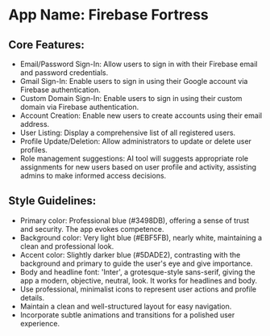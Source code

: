 # **App Name**: Firebase Fortress

## Core Features:

- Email/Password Sign-In: Allow users to sign in with their Firebase email and password credentials.
- Gmail Sign-In: Enable users to sign in using their Google account via Firebase authentication.
- Custom Domain Sign-In: Enable users to sign in using their custom domain via Firebase authentication.
- Account Creation: Enable new users to create accounts using their email address.
- User Listing: Display a comprehensive list of all registered users.
- Profile Update/Deletion: Allow administrators to update or delete user profiles.
- Role management suggestions: AI tool will suggests appropriate role assignments for new users based on user profile and activity, assisting admins to make informed access decisions.

## Style Guidelines:

- Primary color: Professional blue (#3498DB), offering a sense of trust and security. The app evokes competence.
- Background color: Very light blue (#EBF5FB), nearly white, maintaining a clean and professional look.
- Accent color: Slightly darker blue (#5DADE2), contrasting with the background and primary to guide the user's eye and give importance.
- Body and headline font: 'Inter', a grotesque-style sans-serif, giving the app a modern, objective, neutral, look. It works for headlines and body.
- Use professional, minimalist icons to represent user actions and profile details.
- Maintain a clean and well-structured layout for easy navigation.
- Incorporate subtle animations and transitions for a polished user experience.